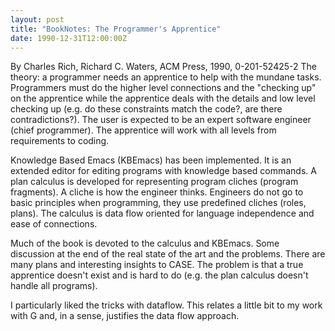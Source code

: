 ```yaml
---
layout: post
title: "BookNotes: The Programmer's Apprentice"
date: 1990-12-31T12:00:00Z
---
```

By Charles Rich, Richard C. Waters, ACM Press, 1990, 0-201-52425-2
 The theory: a programmer needs an apprentice to help with the
mundane tasks.  Programmers must do the higher level connections and
the "checking up" on the apprentice while the apprentice deals with
the details and low level checking up (e.g. do these constraints
match the code?, are there contradictions?).  The user is expected to
be an expert software engineer (chief programmer).  The apprentice
will work with all levels from requirements to coding.

Knowledge Based Emacs (KBEmacs) has been implemented.  It is an
extended editor for editing programs with knowledge based commands.
A plan calculus is developed for representing program cliches
(program fragments).  A cliche is how the engineer thinks.  Engineers
do not go to basic principles when programming, they use predefined
cliches (roles, plans). The calculus is data flow oriented for language
independence and ease of connections.

Much of the book is devoted to the calculus and KBEmacs.  Some
discussion at the end of the real state of the art and the problems.
There are many plans and interesting insights to CASE.  The problem
is that a true apprentice doesn't exist and is hard to do (e.g. the
plan calculus doesn't handle all programs).

I particularly liked the tricks with dataflow.  This relates a
little bit to my work with G and, in a sense, justifies the data flow
approach.


